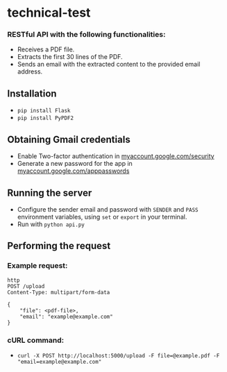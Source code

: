 # technical-test
### RESTful API with the following functionalities:
- Receives a PDF file.
- Extracts the first 30 lines of the PDF.
- Sends an email with the extracted content to the provided email address.

## Installation
- `pip install Flask`
- `pip install PyPDF2`

## Obtaining Gmail credentials
- Enable Two-factor authentication in [myaccount.google.com/security](myaccount.google.com/security)
- Generate a new password for the app in [myaccount.google.com/apppasswords](myaccount.google.com/apppasswords)

## Running the server
- Configure the sender email and password with `SENDER` and `PASS` environment variables, using `set` or `export` in your terminal.
- Run with `python api.py`

## Performing the request

### Example request:
```
http
POST /upload
Content-Type: multipart/form-data

{
    "file": <pdf-file>,
    "email": "example@example.com"
}
```

### cURL command:
- `curl -X POST http://localhost:5000/upload -F file=@example.pdf -F "email=example@example.com"`
